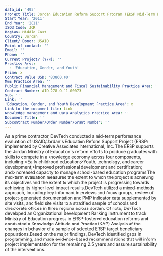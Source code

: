 ```yaml
---
data_id: '495'
Project Title: Jordan Education Reform Support Program (ERSP Mid-Term Evaluation)
Start Year: '2011'
End Year: '2011'
ISO3 Code: JOR
Region: Middle East
Country: Jordan
Client/ Donor: USAID
Point of contact: ''
Email: ''
Phone: ''
Current Project? (Y/N): ''
Practice Area:
  - 'Education, Gender, and Youth'
Prime: x
Contract Value USD: '83860.00'
M&E Practice Area: ''
Public Financial Management and Fiscal Sustainability Practice Area: ''
Contract Number: AID-278-O-11-00073
Sub: ''
Link: ''
'Education, Gender, and Youth Development Practice Area': x
Link to the document file: Link
Knowledge Management and Data Analytics Practice Area: ''
Document Title: ''
Subcontract Number/Order Number/Grant Number: ''
---
```

As a prime contractor, DevTech conducted a mid-term performance evaluation of USAID/Jordan's Education Reform Support Project (ERSP) implemented by Creative Associates International, Inc. The ERSP supports the Jordan Ministry of Education's reform efforts to produce graduates with skills to compete in a knowledge economy across four components, including:>Early childhood education;>Youth, technology, and career development;>Improved professional development and certification; and>Increased capacity to manage school-based education programs.The mid-term evaluation measured the extent to which the project is achieving its objectives and the extent to which the project is progressing towards achieving its higher level impact results.DevTech utilized a mixed-methods approach, including: key informant interviews and focus groups, review of project-generated documentation and PMP indicator data supplemented by site visits, and field site visits to a stratified sample of schools and directorate offices in three regions across Jordan. Of note, DevTech developed an Organizational Development Ranking instrument to track Ministry of Education progress in ERSP-fostered education reforms and conducted a Knowledge Attitude and Practice (KAP) Analysis of the changes in behavior of a sample of selected ERSP target beneficiary populations.Based on the major findings, DevTech identified gaps in programming, and made evidence-based recommendations that will inform project implementation for the remaining 2.5 years and assure sustainability of the interventions.